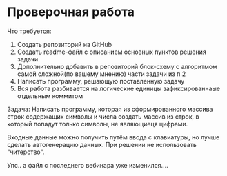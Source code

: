 # Проверочная работа

Что требуется: 
1. Создать репозиторий на GitHub 
2. Создать readme-файл c описанием основных пунктов решения задачи.
3. Дополнительно добавить в репозиторий блок-схему с алгоритмом самой сложной(по вашему мнению) части задачи из п.2
4. Написать программу, решающую поставленную задачу 
5. Вся работа разбивается на логические единицы зафиксированнаые отдельным коммитом

Задача: Написать программу, которая из сформированного массива строк содержащих символы и числа создать массив из строк, в который попадут только символы, не являющиеця цифрами.

Входные данные можно получить путём ввода с клавиатуры, но лучше сделать автогенерацию данных. 
При решении не использовать "читерство".

Упс.. а файл с последнего вебинара уже изменился....

